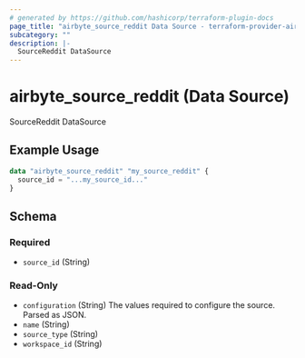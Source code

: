 ```yaml
---
# generated by https://github.com/hashicorp/terraform-plugin-docs
page_title: "airbyte_source_reddit Data Source - terraform-provider-airbyte"
subcategory: ""
description: |-
  SourceReddit DataSource
---
```


# airbyte_source_reddit (Data Source)

SourceReddit DataSource

## Example Usage

```terraform
data "airbyte_source_reddit" "my_source_reddit" {
  source_id = "...my_source_id..."
}
```

<!-- schema generated by tfplugindocs -->
## Schema

### Required

- `source_id` (String)

### Read-Only

- `configuration` (String) The values required to configure the source. Parsed as JSON.
- `name` (String)
- `source_type` (String)
- `workspace_id` (String)
